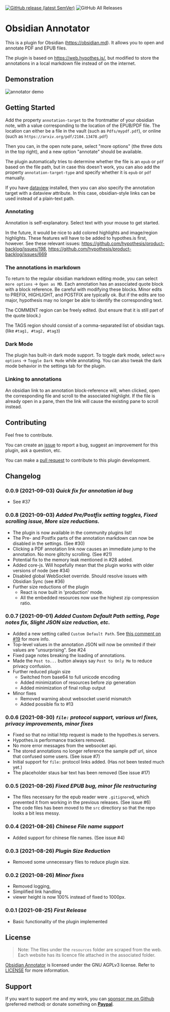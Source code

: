 [![GitHub release (latest SemVer)](https://img.shields.io/github/v/release/elias-sundqvist/obsidian-annotator?style=for-the-badge&sort=semver)](https://github.com/elias-sundqvist/obsidian-annotator/releases/latest)
![GitHub All Releases](https://img.shields.io/github/downloads/elias-sundqvist/obsidian-annotator/total?style=for-the-badge)
# Obsidian Annotator

This is a plugin for Obsidian (https://obsidian.md). It allows you to open and annotate PDF and EPUB files. 

The plugin is based on https://web.hypothes.is/, but modified to store the annotations in a local markdown file instead of on the internet. 

## Demonstration
![annotator demo](https://user-images.githubusercontent.com/9102856/131702952-1aa76baa-a279-474c-978d-cec95a683485.gif)


## Getting Started 

Add the property `annotation-target` to the frontmatter of your obsidian note, with a value corresponding to the location of the EPUB/PDF file.
The location can either be a file in the vault (such as `Pdfs/mypdf.pdf`), or online (such as `https://arxiv.org/pdf/2104.13478.pdf`)

Then you can, in the open note pane, select "more options" (the three dots in the top right), and a new option "annotate" should be available. 

The plugin automatically tries to determine whether the file is an `epub` or `pdf` based on the file path, but in case this doesn't work, 
you can also add the property `annotation-target-type` and specify whether it is `epub` or `pdf` manually.

If you have [dataview](https://github.com/blacksmithgu/obsidian-dataview) installed, then you can also specify the annotation target with a dataview attribute. In this case, obsidian-style links can be used instead of a plain-text path. 

### Annotating

Annotation is self-explanatory. Select text with your mouse to get started. 

In the future, it would be nice to add colored highlights and image/region highlights. These features will have to be added to hypothes.is first, however.
See these relevant issues: https://github.com/hypothesis/product-backlog/issues/198,  https://github.com/hypothesis/product-backlog/issues/669

### The annotations in markdown

To return to the regular obsidian markdown editing mode, you can select `more options` → `Open as MD`.
Each annotation has an associated quote block with a block reference. Be careful with modifying these blocks. 
Minor edits to PREFIX, HIGHLIGHT, and POSTFIX are typically ok. But if the edits are too major, hypothesis may no longer be able to identify the corresponding text. 

The COMMENT region can be freely edited. (but ensure that it is still part of the quote block.)

The TAGS region should consist of a comma-separated list of obsidian tags. (like `#tag1, #tag2, #tag3`) 

### Dark Mode

The plugin has built-in dark mode support. To toggle dark mode, select `more options` → `Toggle Dark Mode` while annotating.
You can also tweak the dark mode behavior in the settings tab for the plugin. 

### Linking to annotations

An obsidian link to an annotation block-reference will, when clicked, open the corresponding file and scroll to the associated highlight. 
If the file is already open in a pane, then the link will cause the existing pane to scroll instead.  

## Contributing

Feel free to contribute.

You can create an [issue](https://github.com/elias-sundqvist/obsidian-annotator/issues) to report a bug, suggest an improvement for this plugin, ask a question, etc.

You can make a [pull request](https://github.com/elias-sundqvist/obsidian-annotator/pulls) to contribute to this plugin development.


## Changelog

### 0.0.9 (2021-09-03) *Quick fix for annotation id bug*
* See #37

### 0.0.8 (2021-09-03) *Added Pre/Postfix setting toggles, Fixed scrolling issue, More size reductions.*
* The plugin is now available in the community plugins list! 
* The Pre- and Postfix parts of the annotation markdown can now be disabled in the settings. (See #30)
* Clicking a PDF annotation link now causes an immediate jump to the annotation. No more glitchy scrolling. (See #21)
* Potential fix to the memory leak mentioned in #28 added.
* Added core-js. Will hopefully mean that the plugin works with older versions of node (see #34)
* Disabled global WebSocket override. Should resolve issues with Obsidian Sync (see #36)
* Further size reductions of the plugin
  * React is now built in 'production' mode.
  * All the embedded resources now use the highest zip compression ratio.

### 0.0.7 (2021-09-01) *Added Custom Default Path setting, Page notes fix, Slight JSON size reduction, etc.*
* Added a new setting called `Custom Default Path`. See [this comment on #19](https://github.com/elias-sundqvist/obsidian-annotator/issues/19#issuecomment-909549603) for more info. 
* Top-level values in the annotation JSON will now be ommited if their values are "unsurprising". See #24
* Fixed page notes breaking the loading of annotations.
* Made the `Post to...` button always say `Post to Only Me` to reduce privacy confusion. 
* Further reduced plugin size
  * Switched from base64 to full unicode encoding
  * Added minimization of resources before zip generation
  * Added minimization of final rollup output
* Minor fixes
  * Removed warning about websocket userid mismatch
  * Added possible fix to #13

### 0.0.6 (2021-08-30) *`file:` protocol support, various url fixes, privacy improvements, minor fixes*
* Fixed so that no initial http request is made to the hypothes.is servers. 
* Hypothes.is performance trackers removed. 
* No more error messages from the websocket api. 
* The stored annotations no longer reference the sample pdf url, since that confused some users. (See issue #7)
* Initial support for `file:` protocol links added. (Has not been tested much yet.)
* The placeholder staus bar text has been removed (See issue #17)

### 0.0.5 (2021-08-26) *Fixed EPUB bug, minor file restructuring*
* The files necessary for the epub reader were `.gitignore`d, which prevented it from working in the previous releases.  (See issue #6)
* The code files has been moved to the `src` directiory so that the repo looks a bit less messy. 

### 0.0.4 (2021-08-26) *Chinese File name support*
* Added support for chinese file names. (See issue #4)

### 0.0.3 (2021-08-26) *Plugin Size Reduction*
* Removed some unnecessary files to reduce plugin size.

### 0.0.2 (2021-08-26) *Minor fixes*
* Removed logging, 
* Simplified link handling
* viewer height is now 100% instead of fixed to 1000px. 

### 0.0.1 (2021-08-25) *First Release*
* Basic functionality of the plugin implemented

## License

> Note: The files under the `resources` folder are scraped from the web. Each website has its licence file attached in the associated folder.

[Obsidian Annotator](https://github.com/elias-sundqvist/obsidian-annotator) is licensed under the GNU AGPLv3 license. Refer to [LICENSE](https://github.com/elias-sundqvist/obsidian-annotator/blob/master/LICENSE.TXT) for more information.


## Support

If you want to support me and my work, you can [sponsor me on Github](https://github.com/sponsors/elias-sundqvist) (preferred method) or donate something on [**Paypal**](https://www.paypal.com/donate/?hosted_button_id=C5MBC9YBWTYEC).

